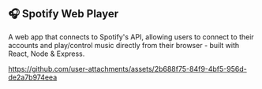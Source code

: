 ## 🎧 Spotify Web Player
A web app that connects to Spotify's API, allowing users to connect to their accounts and play/control music directly from their browser - built with React, Node & Express.

https://github.com/user-attachments/assets/2b688f75-84f9-4bf5-956d-de2a7b974eea

